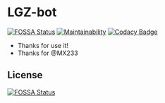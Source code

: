 # LGZ-bot
[![FOSSA Status](https://app.fossa.com/api/projects/git%2Bgithub.com%2Fguimc233%2Flgz-bot.svg?type=shield)](https://app.fossa.com/projects/git%2Bgithub.com%2Fguimc233%2Flgz-bot?ref=badge_shield)
[![Maintainability](https://api.codeclimate.com/v1/badges/05a867056904e1a9f5b1/maintainability)](https://codeclimate.com/github/guimc233/lgz-bot/maintainability)
[![Codacy Badge](https://app.codacy.com/project/badge/Grade/f4fa5faaba9a42e0bf4213a42ba92a94)](https://www.codacy.com/gh/guimc233/lgz-bot/dashboard?utm_source=github.com&amp;utm_medium=referral&amp;utm_content=guimc233/lgz-bot&amp;utm_campaign=Badge_Grade)

* Thanks for use it!
* Thanks for @MX233 

## License
[![FOSSA Status](https://app.fossa.com/api/projects/git%2Bgithub.com%2Fguimc233%2Flgz-bot.svg?type=large)](https://app.fossa.com/projects/git%2Bgithub.com%2Fguimc233%2Flgz-bot?ref=badge_large)
